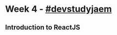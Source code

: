 # Week 4 - [#devstudyjaem](https://twitter.com/search?q=%23devstudyjaem)

## Introduction to ReactJS
